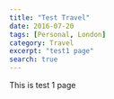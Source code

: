 ```yaml
---
title: "Test Travel"
date: 2016-07-20
tags: [Personal, London]
category: Travel
excerpt: "test1 page"
search: true
---
```


This is test 1 page